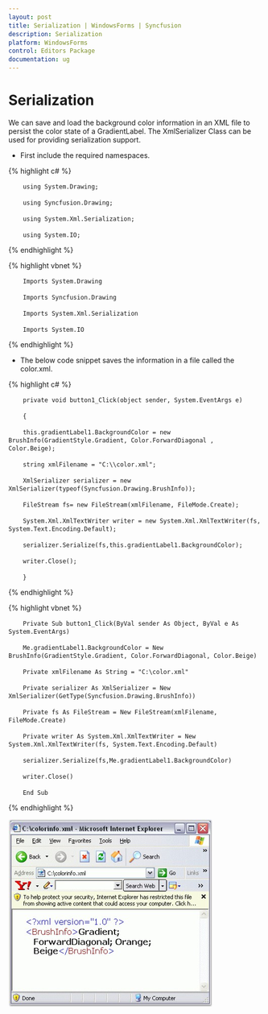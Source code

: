 ```yaml
---
layout: post
title: Serialization | WindowsForms | Syncfusion
description: Serialization
platform: WindowsForms
control: Editors Package
documentation: ug
---
```


# Serialization

We can save and load the background color information in an XML file to persist the color state of a GradientLabel. The XmlSerializer Class can be used for providing serialization support.

*  First include the required namespaces.

{% highlight c# %}
  


		using System.Drawing;

		using Syncfusion.Drawing;

		using System.Xml.Serialization;

		using System.IO;

{% endhighlight %}


{% highlight vbnet %}



		Imports System.Drawing

		Imports Syncfusion.Drawing

		Imports System.Xml.Serialization

		Imports System.IO

{% endhighlight %}


*  The below code snippet saves the information in a file called the color.xml.


{% highlight c# %}


		private void button1_Click(object sender, System.EventArgs e)

		{

		this.gradientLabel1.BackgroundColor = new BrushInfo(GradientStyle.Gradient, Color.ForwardDiagonal , Color.Beige);

		string xmlFilename = "C:\\color.xml";

		XmlSerializer serializer = new XmlSerializer(typeof(Syncfusion.Drawing.BrushInfo));

		FileStream fs= new FileStream(xmlFilename, FileMode.Create);

		System.Xml.XmlTextWriter writer = new System.Xml.XmlTextWriter(fs, System.Text.Encoding.Default);

		serializer.Serialize(fs,this.gradientLabel1.BackgroundColor);

		writer.Close();

		}

{% endhighlight %}

{% highlight vbnet %}



		Private Sub button1_Click(ByVal sender As Object, ByVal e As System.EventArgs)

		Me.gradientLabel1.BackgroundColor = New BrushInfo(GradientStyle.Gradient, Color.ForwardDiagonal, Color.Beige)

		Private xmlFilename As String = "C:\color.xml"

		Private serializer As XmlSerializer = New XmlSerializer(GetType(Syncfusion.Drawing.BrushInfo))

		Private fs As FileStream = New FileStream(xmlFilename, FileMode.Create)

		Private writer As System.Xml.XmlTextWriter = New System.Xml.XmlTextWriter(fs, System.Text.Encoding.Default)

		serializer.Serialize(fs,Me.gradientLabel1.BackgroundColor)

		writer.Close()

		End Sub
		
{% endhighlight %}


 ![](GradientLabel-Images/Overview_img605.jpeg) 
